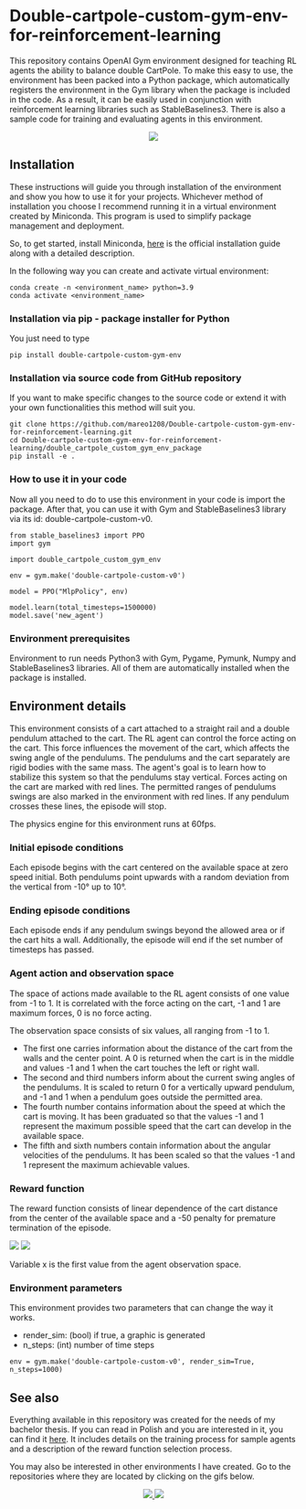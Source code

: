 # Double-cartpole-custom-gym-env-for-reinforcement-learning

This repository contains OpenAI Gym environment designed for teaching RL
agents the ability to balance double CartPole. To make this easy to use, the
environment has been packed into a Python package, which automatically registers
the environment in the Gym library when the package is included in the code.
As a result, it can be easily used in conjunction with reinforcement learning
libraries such as StableBaselines3. There is also a sample code for training
and evaluating agents in this environment.

<p align="center">
  <img src="media/double_cartpole_540.gif"/>
</p>

## Installation

These instructions will guide you through installation of the environment and
show you how to use it for your projects. Whichever method of installation you
choose I recommend running it in a virtual environment created by Miniconda.
This program is used to simplify package management and deployment.

So, to get started, install Miniconda, [here](https://docs.conda.io/en/latest/miniconda.html)
is the official installation guide along with a detailed description.

In the following way you can create and activate virtual environment:

```
conda create -n <environment_name> python=3.9
conda activate <environment_name>
```

### Installation via pip - package installer for Python

You just need to type

```
pip install double-cartpole-custom-gym-env
```

### Installation via source code from GitHub repository

If you want to make specific changes to the source code or extend it with your
own functionalities this method will suit you.

```
git clone https://github.com/mareo1208/Double-cartpole-custom-gym-env-for-reinforcement-learning.git
cd Double-cartpole-custom-gym-env-for-reinforcement-learning/double_cartpole_custom_gym_env_package
pip install -e .
```

### How to use it in your code

Now all you need to do to use this environment in your code is import the package.
After that, you can use it with Gym and StableBaselines3 library via its
id: double-cartpole-custom-v0.

```
from stable_baselines3 import PPO
import gym

import double_cartpole_custom_gym_env

env = gym.make('double-cartpole-custom-v0')

model = PPO("MlpPolicy", env)

model.learn(total_timesteps=1500000)
model.save('new_agent')
```

### Environment prerequisites

Environment to run needs Python3 with Gym, Pygame, Pymunk, Numpy and StableBaselines3
libraries. All of them are automatically installed when the package is installed.

## Environment details

This environment consists of a cart attached to a straight rail and a double pendulum
attached to the cart. The RL agent can control the force acting on the cart. This
force influences the movement of the cart, which affects the swing angle of the
pendulums. The pendulums and the cart separately are rigid bodies with the same
mass. The agent's goal is to learn how to stabilize this system so that the pendulums
stay vertical. Forces acting on the cart are marked with red lines. The permitted
ranges of pendulums swings are also marked in the environment with red lines. If any
pendulum crosses these lines, the episode will stop.

The physics engine for this environment runs at 60fps.

### Initial episode conditions

Each episode begins with the cart centered on the available space at zero speed
initial. Both pendulums point upwards with a random deviation from the vertical
from -10° up to 10°.

### Ending episode conditions

Each episode ends if any pendulum swings beyond the allowed area or if the cart
hits a wall. Additionally, the episode will end if the set number of timesteps
has passed.

### Agent action and observation space

The space of actions made available to the RL agent consists of one value from -1
to 1. It is correlated with the force acting on the cart, -1 and 1 are maximum forces,
0 is no force acting.

The observation space consists of six values, all ranging from -1 to 1.
- The first one carries information about the distance of the cart from the walls
and the center point. A 0 is returned when the cart is in the middle
and values -1 and 1 when the cart touches the left or right wall.
- The second and third numbers inform about the current swing angles of the pendulums.
It is scaled to return 0 for a vertically upward pendulum, and -1 and 1 when a pendulum
goes outside the permitted area.
- The fourth number contains information about the speed at which the cart is moving.
It has been graduated so that the values -1 and 1 represent the maximum possible
speed that the cart can develop in the available space.
- The fifth and sixth numbers contain information about the angular velocities of the pendulums.
It has been scaled so that the values -1 and 1 represent the maximum achievable values.

### Reward function

The reward function consists of linear dependence of the cart distance from
the center of the available space and a -50 penalty for premature termination of the episode.

<img src="https://render.githubusercontent.com/render/math?math={\large\color{black}R(x)=1%2B0.5(-|x|%2B1)}#gh-light-mode-only">
<img src="https://render.githubusercontent.com/render/math?math={\large\color{white}R(x)=1%2B0.5(-|x|%2B1)}#gh-dark-mode-only">

Variable x is the first value from the agent observation space.

### Environment parameters

This environment provides two parameters that can change the way it works.

- render_sim: (bool) if true, a graphic is generated
- n_steps: (int) number of time steps

```
env = gym.make('double-cartpole-custom-v0', render_sim=True, n_steps=1000)
```

## See also

Everything available in this repository was created for the needs of my bachelor thesis.
If you can read in Polish and you are interested in it, you can find it
[here](https://www.ap.uj.edu.pl/diplomas/151837/?_s=1). It includes details on the
training process for sample agents and a description of the reward function selection process.

You may also be interested in other environments I have created. Go to the repositories
where they are located by clicking on the gifs below.

<p align="center">
  <a href="https://github.com/mareo1208/Drone-2d-custom-gym-env-for-reinforcement-learning.git">
    <img src="media/drone_360.gif"/>
  </a>
  <a href="https://github.com/mareo1208/Single-cartpole-custom-gym-env-for-reinforcement-learning.git">
    <img src="media/cartpole_360.gif"/>
  </a>
</p>
